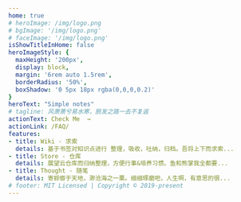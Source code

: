 ```yaml
---
home: true
# heroImage: /img/logo.png
# bgImage: '/img/logo.png'
# faceImage: '/img/logo.png'
isShowTitleInHome: false
heroImageStyle: {
  maxHeight: '200px',
  display: block,
  margin: '6rem auto 1.5rem',
  borderRadius: '50%',
  boxShadow: '0 5px 18px rgba(0,0,0,0.2)'
}
heroText: "Simple notes"
# tagline: 风萧萧兮易水寒，脱发之路一去不复返
actionText: Check Me  →
actionLink: /FAQ/
features:
- title: Wiki - 求索
  details: 基于书签对知识点进行 整理，吸收，吐纳，归档。吾将上下而求索...
- title: Store - 仓库
  details: 展望云仓库而归纳整理，方便行事&培养习惯。鱼和熊掌我全都要...
- title: Thought - 随笔
  details: 寄蜉蝣于天地，渺沧海之一粟。细细琢磨吧，人生啊，有意思的很...
# footer: MIT Licensed | Copyright © 2019-present
---
```


<template>
  <el-card class="box-card">
    <div slot="header" class="clearfix">
      <span>热门推荐</span>
    </div>
    <div v-for="(item, index) in list" :key="index" @click="go(item)" class="text item">
      <i class="el-icon-collection-tag"></i>
      <span class="dir">求索 /</span> 
      <span class="tit">{{ item.title }}</span>
  <!-- <div class="intro" v-if="item.excerpt" v-html="item.excerpt"></div> -->
    </div>
  </el-card>
  <div class="footer">
    <i class="el-icon-time"></i>  {{time}}
  </div>
</template>

<script>
  import moment from 'moment'
  moment.locale('zh-cn')
  export default {
    data() {
      return {
        timer: null,
        time: moment().format('YYYY年MM月DD日 HH:mm:ss')
      };
    },
    methods: {
      getTime(){
        this.time = moment().format('YYYY年MM月DD日 HH:mm:ss')
      },
      go(item) {
          location.href = item.path
      },
    },
    mounted() {
      this.timer = setInterval(this.getTime, 1000);
    },
     beforeDestroy() {
      clearInterval(this.timer);
    },
    computed: {
        list () {
          let res = this.$site.pages
            .filter(item => item.regularPath.indexOf(".html") !== -1) //只显示内容页，不显示栏目首页
            .sort((a, b) => {
              const av = a.frontmatter.updateTime ? new Date(a.frontmatter.updateTime).valueOf() : 0
              const bv = b.frontmatter.updateTime ? new Date(b.frontmatter.updateTime).valueOf() : 0
              return bv - av //模糊比较，倒序排列，此处未对非预期日期格式作兼容处理
            })
            .filter((item, index) => index < 15) //显示最新15条
            .map(item => {
              item.dir = '/' + item.path.split('/')[1] + '/'
              return item
            })
            console.log(res)
          return res
        },

        //栏目数组
        nav () {
          const n = this.$site.themeConfig.sidebar
          let res = {}
          for(let key in n) {
              res[key] = n[key][0].title
          }
          console.log('::::',n)
          return res
        }
    },

    
};
</script>

<style>
  .text {
    font-size: 14px;
  }
  .item {
    height: 40px;
    line-height: 40px;
    cursor: pointer;
  }
  .item:hover {
    background: #f5f6f7;
    color:#2a8ff7;
  }
  .clearfix:before,
  .clearfix:after {
    display: table;
    content: "";
  }
  .clearfix:after {
    clear: both
  }
  .box-card {
    max-width: 960px;
    margin: 0 auto;
  }
</style>
